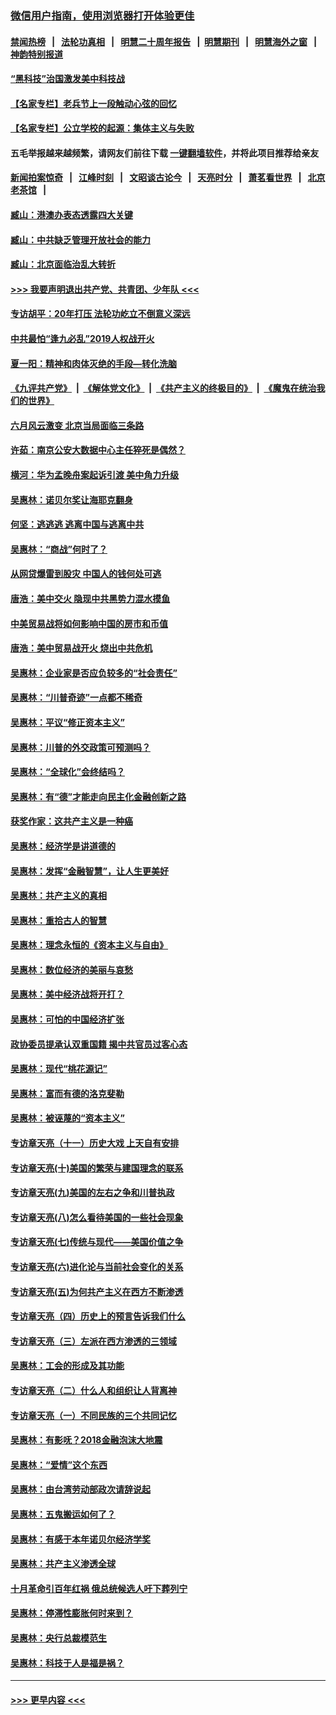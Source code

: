 ### [微信用户指南，使用浏览器打开体验更佳](https://github.com/gfw-breaker/banned-news1/blob/master/indexes/wechat-guide.md?t=0)
#### [禁闻热榜](热点新闻.md?t=0)  &nbsp;&nbsp;|&nbsp;&nbsp; [法轮功真相](https://github.com/gfw-breaker/truth/blob/master/README.md?t=0) &nbsp;&nbsp;|&nbsp;&nbsp; [明慧二十周年报告](https://github.com/gfw-breaker/mh-reports/blob/master/README.md?t=0) &nbsp;&nbsp;|&nbsp;&nbsp;[明慧期刊](https://github.com/gfw-breaker/mh-qikan) &nbsp;&nbsp;|&nbsp;&nbsp; [明慧海外之窗](https://github.com/gfw-breaker/mh-news/blob/master/README.md?t=0) &nbsp;&nbsp;|&nbsp;&nbsp; [神韵特别报道](https://github.com/gfw-breaker/mh-news/blob/master/shenyun.md?t=0)
#### [“黑科技”治国激发美中科技战](../pages/nsc423/n11638056.md?t=02061355) 
#### [【名家专栏】老兵节上一段触动心弦的回忆](../pages/nsc423/n11646016.md?t=02061355) 
#### [【名家专栏】公立学校的起源：集体主义与失败](../pages/nsc423/n11601833.md?t=02061355) 
#### 五毛举报越来越频繁，请网友们前往下载 [一键翻墙软件](https://github.com/gfw-breaker/ssr-accounts)，并将此项目推荐给亲友
#### [新闻拍案惊奇](https://github.com/gfw-breaker/banned-news1/blob/master/pages/link4.md) &nbsp;&nbsp;|&nbsp;&nbsp; [江峰时刻](https://github.com/gfw-breaker/banned-news1/blob/master/pages/link4.md) &nbsp;&nbsp;|&nbsp;&nbsp; [文昭谈古论今](https://github.com/gfw-breaker/banned-news1/blob/master/pages/link4.md) &nbsp;&nbsp;|&nbsp;&nbsp; [天亮时分](https://github.com/gfw-breaker/banned-news1/blob/master/pages/link4.md) &nbsp;&nbsp;|&nbsp;&nbsp; [萧茗看世界](https://github.com/gfw-breaker/banned-news1/blob/master/pages/link4.md) &nbsp;&nbsp;|&nbsp;&nbsp; [北京老茶馆](https://github.com/gfw-breaker/banned-news1/blob/master/pages/link4.md) &nbsp;&nbsp;|&nbsp;&nbsp; 
#### [臧山：港澳办表态透露四大关键](../pages/nsc423/n11421628.md?t=02061355) 
#### [臧山：中共缺乏管理开放社会的能力](../pages/nsc423/n11407457.md?t=02061355) 
#### [臧山：北京面临治乱大转折](../pages/nsc423/n11406895.md?t=02061355) 
#### [>>> 我要声明退出共产党、共青团、少年队 <<<](https://github.com/begood0513/goodnews/blob/master/quit/letter.md) 
#### [专访胡平：20年打压 法轮功屹立不倒意义深远](../pages/nsc423/n11398800.md?t=02061355) 
#### [中共最怕“逢九必乱”2019人权战开火](../pages/nsc423/n11385248.md?t=02061355) 
#### [夏一阳：精神和肉体灭绝的手段—转化洗脑](../pages/nsc423/n11368250.md?t=02061355) 
#### [《九评共产党》](https://github.com/begood0513/9ping.md/blob/master/README.md) &nbsp;|&nbsp; [《解体党文化》](../../../../jtdwh.md/blob/master/README.md)  &nbsp;|&nbsp; [《共产主义的终极目的》](../../../../gczydzjmd.md/blob/master/README.md) &nbsp;|&nbsp; [《魔鬼在统治我们的世界》](../../../../mgztzwmdsj.md/blob/master/README.md) 
#### [六月风云激变 北京当局面临三条路](../pages/nsc423/n11313668.md?t=02061355) 
#### [许茹：南京公安大数据中心主任猝死是偶然？](../pages/nsc423/n11064744.md?t=02061355) 
#### [横河：华为孟晚舟案起诉引渡 美中角力升级](../pages/nsc423/n11027230.md?t=02061355) 
#### [吴惠林：诺贝尔奖让海耶克翻身](../pages/nsc423/n10890049.md?t=02061355) 
#### [何坚：逃逃逃 逃离中国与逃离中共](../pages/nsc423/n10592891.md?t=02061355) 
#### [吴惠林：“商战”何时了？](../pages/nsc423/n10573558.md?t=02061355) 
#### [从网贷爆雷到股灾 中国人的钱何处可逃](../pages/nsc423/n10572800.md?t=02061355) 
#### [唐浩：美中交火 隐现中共黑势力混水摸鱼](../pages/nsc423/n10544040.md?t=02061355) 
#### [中美贸易战将如何影响中国的房市和币值](../pages/nsc423/n10543697.md?t=02061355) 
#### [唐浩：美中贸易战开火 烧出中共危机](../pages/nsc423/n10540126.md?t=02061355) 
#### [吴惠林：企业家是否应负较多的“社会责任”](../pages/nsc423/n10535022.md?t=02061355) 
#### [吴惠林：“川普奇迹”一点都不稀奇](../pages/nsc423/n10512808.md?t=02061355) 
#### [吴惠林：平议“修正资本主义”](../pages/nsc423/n10495724.md?t=02061355) 
#### [吴惠林：川普的外交政策可预测吗？](../pages/nsc423/n10462387.md?t=02061355) 
#### [吴惠林：“全球化”会终结吗？](../pages/nsc423/n10452838.md?t=02061355) 
#### [吴惠林：有“德”才能走向民主化金融创新之路](../pages/nsc423/n10432292.md?t=02061355) 
#### [获奖作家：这共产主义是一种癌](../pages/nsc423/n10431541.md?t=02061355) 
#### [吴惠林：经济学是讲道德的](../pages/nsc423/n10398014.md?t=02061355) 
#### [吴惠林：发挥“金融智慧”，让人生更美好](../pages/nsc423/n10375019.md?t=02061355) 
#### [吴惠林：共产主义的真相](../pages/nsc423/n10351394.md?t=02061355) 
#### [吴惠林：重拾古人的智慧](../pages/nsc423/n10337691.md?t=02061355) 
#### [吴惠林：理念永恒的《资本主义与自由》](../pages/nsc423/n10316274.md?t=02061355) 
#### [吴惠林：数位经济的美丽与哀愁](../pages/nsc423/n10292946.md?t=02061355) 
#### [吴惠林：美中经济战将开打？](../pages/nsc423/n10258825.md?t=02061355) 
#### [吴惠林：可怕的中国经济扩张](../pages/nsc423/n10219147.md?t=02061355) 
#### [政协委员提承认双重国籍 揭中共官员过客心态](../pages/nsc423/n10208809.md?t=02061355) 
#### [吴惠林：现代“桃花源记”](../pages/nsc423/n10185234.md?t=02061355) 
#### [吴惠林：富而有德的洛克斐勒](../pages/nsc423/n10142264.md?t=02061355) 
#### [吴惠林：被诬蔑的“资本主义”](../pages/nsc423/n10124816.md?t=02061355) 
#### [专访章天亮（十一）历史大戏 上天自有安排](../pages/nsc423/n10094905.md?t=02061355) 
#### [专访章天亮(十)美国的繁荣与建国理念的联系](../pages/nsc423/n10094899.md?t=02061355) 
#### [专访章天亮(九)美国的左右之争和川普执政](../pages/nsc423/n10094889.md?t=02061355) 
#### [专访章天亮(八)怎么看待美国的一些社会现象](../pages/nsc423/n10094857.md?t=02061355) 
#### [专访章天亮(七)传统与现代——美国价值之争](../pages/nsc423/n10093140.md?t=02061355) 
#### [专访章天亮(六)进化论与当前社会变化的关系](../pages/nsc423/n10092036.md?t=02061355) 
#### [专访章天亮(五)为何共产主义在西方不断渗透](../pages/nsc423/n10083620.md?t=02061355) 
#### [专访章天亮（四）历史上的预言告诉我们什么](../pages/nsc423/n10083606.md?t=02061355) 
#### [专访章天亮（三）左派在西方渗透的三领域](../pages/nsc423/n10081115.md?t=02061355) 
#### [吴惠林：工会的形成及其功能](../pages/nsc423/n10080633.md?t=02061355) 
#### [专访章天亮（二）什么人和组织让人背离神](../pages/nsc423/n10076637.md?t=02061355) 
#### [专访章天亮（一）不同民族的三个共同记忆](../pages/nsc423/n10074188.md?t=02061355) 
#### [吴惠林：有影呒？2018金融泡沫大地震](../pages/nsc423/n10040534.md?t=02061355) 
#### [吴惠林：“爱情”这个东西](../pages/nsc423/n10019423.md?t=02061355) 
#### [吴惠林：由台湾劳动部政次请辞说起](../pages/nsc423/n9979679.md?t=02061355) 
#### [吴惠林：五鬼搬运如何了？](../pages/nsc423/n9925338.md?t=02061355) 
#### [吴惠林：有感于本年诺贝尔经济学奖](../pages/nsc423/n9871883.md?t=02061355) 
#### [吴惠林：共产主义渗透全球](../pages/nsc423/n9812748.md?t=02061355) 
#### [十月革命引百年红祸 俄总统候选人吁下葬列宁](../pages/nsc423/n9810182.md?t=02061355) 
#### [吴惠林：停滞性膨胀何时来到？](../pages/nsc423/n9764136.md?t=02061355) 
#### [吴惠林：央行总裁模范生](../pages/nsc423/n9728134.md?t=02061355) 
#### [吴惠林：科技于人是福是祸？](../pages/nsc423/n9672982.md?t=02061355) 

----
#### [ >>> 更早内容 <<< ](../indexes/nsc423-earlier.md)
